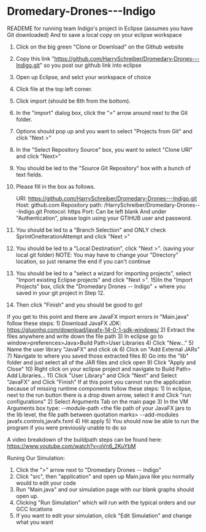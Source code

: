 # Dromedary-Drones---Indigo

READEME for running team Indigo's project in Eclipse (assumes you have Git downloaded)
And to save a local copy on your eclipse workspace


1) Click on the big green "Clone or Download" on the Github website
2) Copy this link "https://github.com/HarrySchreiber/Dromedary-Drones---Indigo.git" so you post our github link into eclipse
3) Open up Eclipse, and selct your workspace of choice
4) Click file at the top left corner.
5) Click import (should be 6th from the bottom).
6) In the "import" dialog box, click the ">" arrow around next to the Git folder.
7) Options should pop up and you want to select "Projects from Git" and click "Next >"
8) In the "Select Repository Source" box, you want to select "Clone URI" and click "Next>"
9) You should be led to the "Source Git Repository" box with a bunch of text fields.
10) Please fill in the box as follows.

	URI: https://github.com/HarrySchreiber/Dromedary-Drones---Indigo.git
	Host: github.com
	Repository path: /HarrySchreiber/Dromedary-Drones---Indigo.git
	Protocol: https
	Port: Can be left blank
	And under "Authentication", please login using your GTIHUB user and password.
11) You should be led to a "Branch Selection" and ONLY check SprintOneIterationAttempt and click "Next >"
12) You should be led to a "Local Destination", click "Next >". (saving your local git folder)
NOTE: You may have to change your "Directory" location, so just rename the end if you can't continue
13) You should be led to a "select a wizard for importing projects", select "Import existing Eclipse projects" and click "Next >".
15)In the "Import Projects" box, click the "Dromedary Drones -- Indigo" + where you saved in your git project in Step 12.
16) Then click "Finish" and you should be good to go!



If you get to this point and there are JavaFX import errors in "Main.java" follow these steps:
	1) Download JavaFX JDK: https://gluonhq.com/download/javafx-14-0-1-sdk-windows/
	2) Extract the files anywhere and write down the file path
	3) In eclipse go to window>preferences>Java>Build Path>User Libraries
	4) Click "New..."
	5) Name the user library "JavaFX" and click ok
	6) Click on "Add External JARs"
	7) Navigate to where you saved those extracted files
	8) Go into the "lib" folder and just select all of the JAR files and click open
	9) Click "Apply and Close"
	10) Right click on your eclipse project and navigate to Build Path> Add Libraries...
	11) Click "User Library" and Click "Next" and Select "JavaFX" and Click "Finish"
If at this point you cannot run the application because of missing runtime components follow these steps:
	1) In eclipse, next to the run button there is a drop down arrow, select it and Click "run configurations"
	2) Select Arguments Tab on the main page
	3) In the VM Arguments box type: --module-path <the file path of your JavaFX jars to the lib level, the file path between quotation marks> --add-modules javafx.controls,javafx.fxml
	4) Hit apply
	5) You should now be able to run the program if you were previously unable to do so

A video breakdown of the buildpath steps can be found here: https://www.youtube.com/watch?v=oVn6_2KuYbM


Runing Our Simulation:

1) Click the ">" arrow next to "Dromedary Drones -- Indigo"
2) Click "src", then "application" and open up Main.java like you normally would to edit your code
3) Run "Main.java" and our simulation page with our blank graphs should open up.
4) Clicking "Run Simulation" which will run with the typical orders and our GCC locations
5) If you want to edit your simulation, click "Edit Simulation" and change what you want
